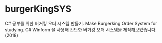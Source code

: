 # burgerKingSYS
C# 공부를 위한 버거킹 오더 시스템 만들기.
Make Burgerking Order System for studying.
C# Winform 을 사용해 간단한 버거킹 오더 시스템을 제작해보았습니다. (2018)


